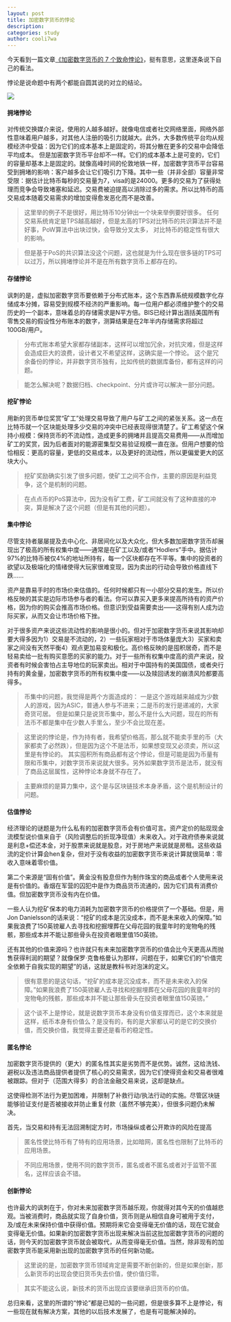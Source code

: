 ```yaml
---
layout: post
title: 加密数字货币的悖论
description:
categories: study
author: cooli7wa
---
```

今天看到一篇文章[《加密数字货币的 7 个致命悖论》](https://bankunderground.co.uk/2018/11/13/the-seven-deadly-paradoxes-of-cryptocurrency/)，挺有意思，这里逐条说下自己的看法。

悖论是说命题中有两个都能自圆其说的对立的结论。

![]({{site.baseurl}}/images/md/加密数字货币的悖论.png)

#### 拥堵悖论

对传统交换媒介来说，使用的人越多越好。就像电信或者社交网络里面，网络外部性意味着用户越多，对其他人注册的吸引力就越大。此外，大多数传统平台均从规模经济中受益：因为它们的成本基本上是固定的，将其分散在更多的交易中会降低平均成本。
但是加密数字货币平台却不一样。它们的成本基本上是可变的，它们的容量却基本上是固定的。就像高峰时间的伦敦地铁一样，加密数字货币平台容易受到拥堵的影响：客户越多会让它们吸引力下降。其中一些（并非全部）容量非常受限：据估计比特币每秒的交易量为7，visa的是24000。更多的交易为了获得处理而竞争会导致堵塞和延迟。交易费被迫提高以消除过多的需求。所以比特币的高交易成本随着交易需求的增加变得愈发恶化而不是改善。

> 这里举的例子不是很好，用比特币10分钟出一个块来举例要好很多。
任何交易系统肯定是TPS越高越好，但是太高的TPS对比特币的共识算法并不是好事，PoW算法中出块过快，会导致分叉太多，
对比特币的稳定性有很大的影响。

> 但是基于PoS的共识算法没这个问题，这也就是为什么现在很多链的TPS可以过万，所以拥堵悖论并不是在所有数字货币上都存在的。

#### 存储悖论

讽刺的是，虚拟加密数字货币要依赖于分布式账本，这个东西靠系统规模数字化存储成本分摊，容易受到规模不经济的严重影响。每一位用户都必须维护整个的交易历史的一个副本，意味着总的存储需求是N平方倍。BIS已经计算出涵括美国所有零售交易的假设性分布账本的数字，测算结果是在2年半内存储需求将超过100GB/用户。

> 分布式账本希望大家都存储副本，这样可以增加冗余，对抗灾难，但是这样会造成巨大的浪费，设计者又不希望这样，这确实是一个悖论。
> 这个是冗余备份的悖论，并非数字货币独有，比如传统的数据库备份，都有这样的问题。

> 能怎么解决呢？数据归档、checkpoint、分片或许可以解决一部分问题。

#### 挖矿悖论

用新的货币单位奖赏“矿工”处理交易导致了用户与矿工之间的紧张关系。这一点在比特币就一个区块能处理多少交易的冲突中已经表现得很清楚了。矿工希望这个保持小规模：保持货币的不流动性，造成更多的拥堵并且提高交易费用——从而增加矿工的奖赏，因为后者面对的能源密集型交易验证规模一直在涨。但用户想要的恰恰相反：更高的容量，更低的交易成本，以及更好的流动性，所以更偏爱更大的区块大小。

> 挖矿奖励确实引发了很多问题，使矿工之间不合作，主要的原因是利益竞争，这个是机制的问题。

> 在点点币的PoS算法中，因为没有矿工费，矿工间就没有了这种直接的冲突，算是解决了这个问题（但是有其他的问题）。

#### 集中悖论

尽管支持者屡屡提及去中心化、非居间化以及大众化，但大多数加密数字货币却展现出了极高的所有权集中度——通常是在矿工以及/或者“Hodlers”手中。据估计97%的比特币被仅4%的地址所持有，每一个区块都存在不平等。集中的投资者的欲望以及极端化的情绪使得大玩家很难变现，因为卖出的行动会导致价格直线下跌……

资产是靠易手时的市场价来估值的。任何时候都只有一小部分交易的发生。所以价格反映的其实是边际市场参与者的看法。你可以靠买入更多来提高所持有的资产价格，因为你的购买会推高市场价格。但意识到受益需要卖出——这得有别人成为边际买家，从而又会让市场价格下挫。

对于很多资产来说这些流动性的影响是很小的。但对于加密数字货币来说其影响却要大得多因为1）交易是不流动的，2）一些玩家相对于市场体量庞大3）买家和卖家之间没有天然平衡4）观点更加易变和极化。高价格反映的是囤积居奇，而不是轻易卖给一批有购买意愿的买家的能力。对于一些所有权集中度高的资产来说，投资者有时候会害怕占主导地位的玩家卖出。相对于中国持有的美国国债，或者央行持有的黄金量，加密数字货币的所有权集中度——以及赎回诱发的崩溃风险都要高得多。

> 币集中的问题，我觉得是两个方面造成的： 一是这个游戏越来越成为少数人的游戏，因为ASIC，普通人参与不进来；二是币的发行是递减的，大家奇货可居。
> 但是如果只是说货币集中，那么不是什么大问题，现在的所有法币不都是集中在少数人手里么，至少不会比现在差。

> 这里说的悖论是，作为持有者，我希望价格高，那么就不能卖手里的币（大家都卖了必然跌），但是因为这个不是法币，如果想变现又必须卖，所以这里是有悖论的。
> 其实囤积所有商品都有这个悖论，但是可能是因为币量有限和币集中，对数字货币来说就大很多。另外如果数字货币是法币，就没有了商品这层属性，这种悖论本身就不存在了。

> 主要麻烦的是算力集中，这个是与区块链技术本身矛盾，这个是机制设计的问题。

#### 估值悖论

经济理论的谜题是为什么私有的加密数字货币会有价值可言。资产定价的贴现现金流模型说价值来自于（风险调整后的折现净现值）未来收入。对于政府债券来说就是利息+偿还本金，对于股票来说就是股息，对于房地产来说就是房租。这些收益流的定价计算会hen复杂，但对于没有收益的加密数字货币来说计算就很简单：零收入意味着零价值。

第二个来源是“固有价值”。黄金没有股息但作为制作珠宝的商品或者个人使用来说是有价值的。香烟在军营的囚犯中是作为商品货币流通的，因为它们具有消费价值。但加密数字货币没有内在价值。

一些人认为挖矿保本的电力消耗为加密数字货币的价格提供了一个基础。但是，用Jon Danielsson的话来说：“挖矿的成本是沉没成本，而不是未来收入的保障。”如果我浪费了150英镑雇人去寻找和挖掘埋葬在父母花园的我童年时的宠物龟的残骸，那些成本并不能让那些骨头在投资者眼里值150英镑。

还有其他的价值来源吗？也许就只有未来加密数字货币的价值会比今天更高从而抛售获得利润的期望？就像保罗·克鲁格曼认为那样，问题在于，如果它们的“价值完全依赖于自我实现的期望”的话，这就是教科书对泡沫的定义。

> 很有意思的是这句话，“挖矿的成本是沉没成本，而不是未来收入的保障。”如果我浪费了150英镑雇人去寻找和挖掘埋葬在父母花园的我童年时的宠物龟的残骸，那些成本并不能让那些骨头在投资者眼里值150英镑。”

> 这个谈不上是悖论，就是说数字货币本身没有价值支撑而已，这个本来就是这样，纸币本身有价值么？是没有的，有的是大家都认可的是它的交换价值，而交换价值，我觉得主要还是看币的稳定性。

#### 匿名悖论

加密数字货币提供的（更大）的匿名性其实是劣势而不是优势。诚然，这给洗钱、避税以及违法商品提供者提供了核心的交易需求，因为它们使得资金和交易者很难被跟踪。但对于（范围大得多）的合法金融交易来说，这却是缺点。

这使得检测不法行为更加困难，并限制了补救行动/执法行动的实施。尽管区块链能够验证支付是否被接收并防止重复付款（虽然不够完美），但很多问题仍未解决。

首先，当交易和持有无法回溯制定方时，市场操纵或者公开欺诈的风险在提高

> 匿名性使比特币有了特有的应用场景，比如暗网，匿名性也限制了比特币的应用场景。

> 不同应用场景，使用不同的数字货币，匿名或者不匿名或者对于监管不匿名，这样应该会不错。

#### 创新悖论

也许最大的讽刺在于，你对未来加密数字货币越乐观，你就得对其今天的价值越悲观。当被消费时，商品就实现了自身价值，货币则是从相信自身可被用于支付，及/或在未来保持价值中获得价值。预期将来它会变得毫无价值的话，现在它就会变得毫无价值。如果新的加密数字货币出现来解决当前这批加密数字货币的问题的话，则今天的加密数字货币就会被取代，从而变得毫无价值。当然，除非现有的加密数字货币能采用新出现的加密数字货币的任何新功能。

> 这里说的是，加密数字货币领域肯定是需要不断创新的，但是如果创新，那么新货币的出现会使旧货币失去价值，使价值归零。

> 其实不能这么说，新技术的货币出现应该要继承旧货币的价值。


总归来看，这里的所谓的“悖论”都是已知的一些问题，但是很多算不上是悖论，有一些现在就有解决方案，其他的以后技术发展了，也是有可能解决掉的。
<script type="text/javascript" src="https://cdn.mathjax.org/mathjax/latest/MathJax.js?config=default"></script>
